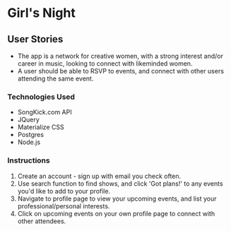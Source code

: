 <h1> Girl's Night </h1>

<h2>User Stories </h2> 
<ul>
  <li> The app is a network for creative women, with a strong interest and/or career in music, looking to connect with likeminded women.
  <li>A user should be able to RSVP to events, and connect with other users attending the same event. </li>
</ul>

<h3> Technologies Used </h3>
<ul>
  <li>SongKick.com API </li> 
  <li>JQuery </li>
  <li>Materialize CSS</li>
  <li>Postgres</li>
  <li>Node.js</li>
</ul>


<h3>Instructions </h3>
  <ol>
    <li>Create an account - sign up with email you check often. </li>
    <li>Use search function to find shows, and click 'Got plans!' to any events you'd like to add to your profile.</li>
    <li>Navigate to profile page to view your upcoming events, and list your professional/personal interests.</li>
    <li> Click on upcoming events on your own profile page to connect with other attendees. </li>
  </ol>

